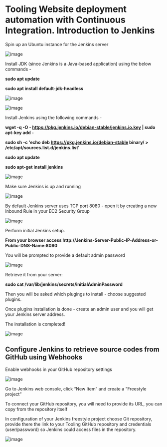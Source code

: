 <h1>Tooling Website deployment automation with Continuous Integration. Introduction to Jenkins</h1>



Spin up an Ubuntu instance for the Jenkins server

![image](https://user-images.githubusercontent.com/22638955/115167868-e44ef480-a0b0-11eb-8aa2-94843da9c1b9.png)

Install JDK (since Jenkins is a Java-based application) using the below commands - 

<b>sudo apt update</b>

<b>sudo apt install default-jdk-headless</b>

![image](https://user-images.githubusercontent.com/22638955/115167797-ac47b180-a0b0-11eb-8847-7e7be446004a.png)

![image](https://user-images.githubusercontent.com/22638955/115168078-a7cfc880-a0b1-11eb-987d-a970ad9374c4.png)

Install Jenkins using the following commands -

<b>wget -q -O - https://pkg.jenkins.io/debian-stable/jenkins.io.key | sudo apt-key add - </b>

<b>sudo sh -c 'echo deb https://pkg.jenkins.io/debian-stable binary/ > \
    /etc/apt/sources.list.d/jenkins.list'</b>

<b>sudo apt update</b>

<b>sudo apt-get install jenkins</b>

![image](https://user-images.githubusercontent.com/22638955/115168291-4eb46480-a0b2-11eb-80a9-9e21a2e46575.png)

Make sure Jenkins is up and running

![image](https://user-images.githubusercontent.com/22638955/115168365-87543e00-a0b2-11eb-9d9e-04733219e2bf.png)

By default Jenkins server uses TCP port 8080 - open it by creating a new Inbound Rule in your EC2 Security Group

![image](https://user-images.githubusercontent.com/22638955/115168541-3a249c00-a0b3-11eb-85d2-582d1ad36101.png)

Perform initial Jenkins setup.

<b>From your browser access http://Jenkins-Server-Public-IP-Address-or-Public-DNS-Name:8080</b>

You will be prompted to provide a default admin password

![image](https://user-images.githubusercontent.com/22638955/115168686-b0290300-a0b3-11eb-9641-d722956c5de3.png)

Retrieve it from your server:

<b>sudo cat /var/lib/jenkins/secrets/initialAdminPassword</b>

Then you will be asked which plugings to install - choose suggested plugins.

Once plugins installation is done - create an admin user and you will get your Jenkins server address.

The installation is completed!

![image](https://user-images.githubusercontent.com/22638955/115169064-e5822080-a0b4-11eb-93b7-39d775898e7b.png)

<h2>Configure Jenkins to retrieve source codes from GitHub using Webhooks</h2>

Enable webhooks in your GitHub repository settings

![image](https://user-images.githubusercontent.com/22638955/115170595-e87f1000-a0b8-11eb-9cb7-e5e9584ada24.png)

Go to Jenkins web console, click “New Item” and create a “Freestyle project”

To connect your GitHub repository, you will need to provide its URL, you can copy from the repository itself

In configuration of your Jenkins freestyle project choose Git repository, provide there the link to your Tooling GitHub repository and credentials (user/password) so Jenkins could access files in the repository.

![image](https://user-images.githubusercontent.com/22638955/115171745-a7d4c600-a0bb-11eb-918d-8ec98ddf2d53.png)



